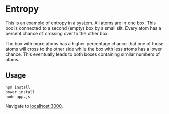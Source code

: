 
# Entropy

This is an example of entropy in a system. All atoms are in one box. This box is connected to a second (empty) box by a small slit. Every atom has a percent chance of crossing over to the other box.

The box with more atoms has a higher percentage chance that one of those atoms will cross to the other side while the box with less atoms has a lower chance. This eventually leads to both boxes containing similar numbers of atoms.

## Usage

```bash
npm install
bower install
node app.js
```

Navigate to [localhost:3000](http://localhost:3000/).

